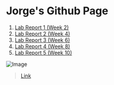 # Jorge's Github Page <br />

1. [Lab Report 1 (Week 2)](report1/lab-report-1-week-2.html) <br />
2. [Lab Report 2 (Week 4)](report2/lab-report-2-week-4.html) <br />
3. [Lab Report 3 (Week 6)](report3/lab-report-3-week-6.html) <br />
4. [Lab Report 4 (Week 8)](report4/lab-report-4-week-8.html) <br />
5. [Lab Report 5 (Week 10)](report5/lab-report-5-week-10.html) <br />


![Image](https://cdn.pixabay.com/photo/2016/02/18/18/37/puppy-1207816__340.jpg)	 <br />
> [Link](https://cdn.pixabay.com/photo/2016/02/18/18/37/puppy-1207816__340.jpg)	 <br />






